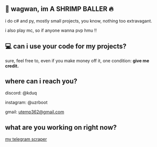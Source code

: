 ## 👋 wagwan, im A SHRIMP BALLER :fire:
i do c# and py, mostly small projects, you know, nothing too extravagant.

i also play mc, so if anyone wanna pvp hmu ‼️
## 💻 can i use your code for my projects?
sure, feel free to, even if you make money off it, one condition:
**give me credit.**

## where can i reach you?
discord: @kduq

instagram: @uzrboot

gmail: utemp362@gmail.com

## what are you working on right now?
[my telegram scraper](https://github.com/ChainDev162/TelegramScraper.git)

